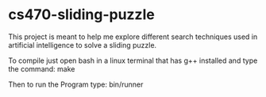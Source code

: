 # cs470-sliding-puzzle
This project is meant to help me explore different search techniques used in artificial intelligence to solve a sliding puzzle.



To compile just open bash in a linux terminal that has g++ installed and type the command:
make

Then to run the Program type:
bin/runner
